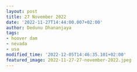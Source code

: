 ```yaml
---
layout: post
title: 27 November 2022
date: '2022-11-27T14:44:00.007+02:00'
author: Dedunu Dhananjaya
tags:
- hoover dam
- nevada
- usa
modified_time: '2022-12-05T14:46:35.101+02:00'
featured_image: 2022-11-27-27-november-2022.jpeg
---
```

